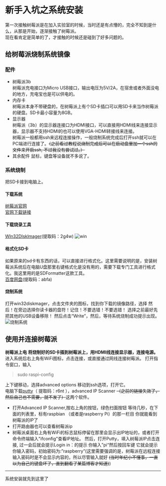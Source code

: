 # 新手入坑之系统安装
第一次接触树莓派是在加入实验室的时候，当时还是有点懵的，完全不知到是什么，从那是开始，逐渐接触了树莓派。  
现在看肯定是简单的了，才接触的时候还是碰到了好多问题的。
## 给树莓派烧制系统镜像
### 配件
- 树莓派3b  
树莓派充电接口为Micro USB接口，输出电压为5V/2A，在宿舍或者外面没电的地方，充电宝也是可以供电的。
- 内存卡  
树莓派本身不带硬盘的，在树莓派上有个SD卡插口可以用SD卡来当作树莓派的硬盘。SD卡最小容量为8GB。
- 显示器    
树莓派（3b）的显示器连接口为HDMI接口，可以直接用HDMI线来连接显示器，显示器不支持HDMI的也可以使用VGA-HDMI转接线来连接。  
树莓派一般都用ssh来远程连接操作，一般烧制系统完成后打开ssh就可以在PC端进行连接了。~~（之前看过教程说烧制完成后可以在启动盘里加一个ssh的文件来开启ssh,
不过我没有尝试过。）~~
- 其余配件
鼠标，键盘等设备就不多说了。
### 系统烧制
把SD卡接到电脑上。
#### 下载系统
 [树莓派官网](https://www.raspberrypi.org)  
 [官网下载链接](https://www.raspberrypi.org/downloads/raspbian/)
#### 下载烧录工具
[WIn32DIsklmager](https://pan.baidu.com/s/12Gq_xQKLaxvxUzjFtdYU1g"百度网盘")(提取码：2g4w)    
![win](https://github.com/liytgy/raspberry/blob/master/%E5%85%A5%E5%9D%911%E2%80%94%E2%80%94%E7%B3%BB%E7%BB%9F%E5%AE%89%E8%A3%85/win32.PNG)
#### 格式化SD卡
如果原来的sd卡有东西的话，可以直接进行格式化。这里需要说明的是，安装树莓派系统后在电脑U盘那里右键格式化是没有用的，需要下载专门工具进行格式化。我这里用的是SDFormatter这款工具。  
[百度网盘](https://pan.baidu.com/s/1a2g0OZAt_hOWgsk0prqLIw)(提取码：abfa)
#### 烧制系统
打开win32diskmager，点击文件夹的图标，找到你下载的镜像路径，选择
然后！在旁边选择你读卡器的盘符！记住！不要选错！不要选错！
选择之前最好先把其他的USB设备移除！
然后点击“Write”，然后，等待系统烧制成功提示出现。
![烧制系统](https://github.com/liytgy/raspberry/blob/master/%E5%85%A5%E5%9D%911%E2%80%94%E2%80%94%E7%B3%BB%E7%BB%9F%E5%AE%89%E8%A3%85/%E7%83%A7%E5%88%B6.png)
## 使用并连接树莓派
**树莓派上电**
**将烧制好的SD卡插到树莓派上，用HDMI线连接显示器，连接电源。**
进入系统后右上角有WiFi图标，点击连接，或直接通过网线连接树莓派。
打开指令窗口，输入

>sudo raspi-config  

上下键移动，选择advanced options  移动到ssh选项，打开它。  
电脑下载[putty](https://pan.baidu.com/s/12iZLVejW3qVkSnXx4DwZdw)（ 提取码：r6nt ），advanced IP Scanner
~~（之前的链接失效了，然后自己也不需要，就不发了）~~这两个软件。  
- 打开Advanced IP Scanner,按右上角的按钮，绿色扫面按钮
等待几秒，在下面的列表里，标有raspbian （或者是raspberry Pi）的那一栏目
你就能看到树莓派的IP了  
- 打开路由器也可以查看树莓派ip
- 树莓派桌面右上角有WiFi的标志鼠标停留在那里会显示出IP地址的，或者打开命令终端输入"ifconfig"查看IP地址。
然后，打开Putty，填入树莓派IP点击连接,
过一会后就会提示Login in：的提示
你输入”pi“然后按回车键
它就会提示你输入密码，初始密码为:”raspberry”(这里需要强调的是，树莓派在远程连接输入密码时是不会显示内容的，所以尽管输入就好
~~(当时年纪小不懂事，一直以为自己的键盘坏了，直到翻看了某篇博客才知道)~~)  

---
系统安装就先到这里了
